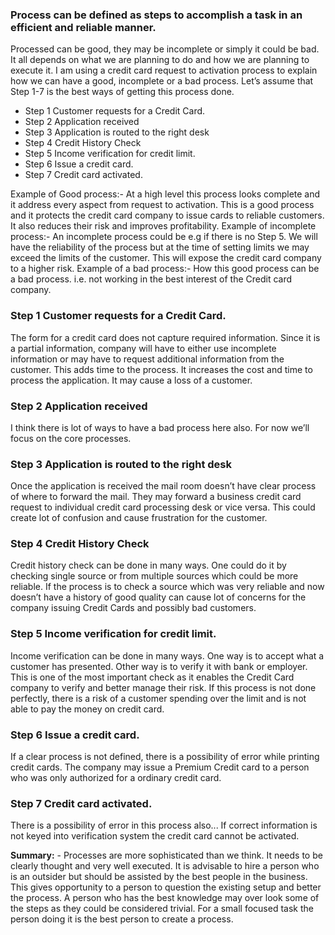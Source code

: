 ### Process can be defined as steps to accomplish a task in an efficient and reliable manner.
Processed can be good, they may be incomplete or simply it could be bad. It all depends on what we are planning to do and how we are planning to execute it. I am using a credit card request to activation process to explain how we can have a good, incomplete or a bad process. Let’s assume that Step 1-7 is the best ways of getting this process done.


* Step 1 Customer requests for a Credit Card.
* Step 2 Application received
* Step 3 Application is routed to the right desk
* Step 4 Credit History Check
* Step 5 Income verification for credit limit.
* Step 6 Issue a credit card.
* Step 7 Credit card activated.


Example of Good process:-
At a high level this process looks complete and it address every aspect from request to activation. This is a good process and it protects the credit card company to issue cards to reliable customers. It also reduces their risk and improves profitability.
Example of incomplete process:-
An incomplete process could be e.g if there is no Step 5. We will have the reliability of the process but at the time of setting limits we may exceed the limits of the customer. This will expose the credit card company to a higher risk.
Example of a bad process:-
How this good process can be a bad process. i.e. not working in the best interest of the Credit card company.

### Step 1 Customer requests for a Credit Card.
The form for a credit card does not capture required information. Since it is a partial information, company will have to either use incomplete information or may have to request additional information from the customer. This adds time to the process. It increases the cost and time to process the application. It may cause a loss of a customer.

### Step 2 Application received
I think there is lot of ways to have a bad process here also. For now we’ll focus on the core processes.

### Step 3 Application is routed to the right desk
Once the application is received the mail room doesn’t have clear process of where to forward the mail. They may forward a business credit card request to individual credit card processing desk or vice versa. This could create lot of confusion and cause frustration for the customer.

### Step 4 Credit History Check
Credit history check can be done in many ways. One could do it by checking single source or from multiple sources which could be more reliable. If the process is to check a source which was very reliable and now doesn’t have a history of good quality can cause lot of concerns for the company issuing Credit Cards and possibly bad customers.


### Step 5 Income verification for credit limit.
Income verification can be done in many ways. One way is to accept what a customer has presented. Other way is to verify it with bank or employer. This is one of the most important check as it enables the Credit Card company to verify and better manage their risk. If this process is not done perfectly, there is a risk of a customer spending over the limit and is not able to pay the money on credit card.


### Step 6 Issue a credit card.
If a clear process is not defined, there is a possibility of error while printing credit cards. The company may issue a Premium Credit card to a person who was only authorized for a ordinary credit card.


### Step 7 Credit card activated.
There is a possibility of error in this process also... If correct information is not keyed into verification system the credit card cannot be activated.

**Summary:** - Processes are more sophisticated than we think. It needs to be clearly thought and very well executed. It is advisable to hire a person who is an outsider but should be assisted by the best people in the business. This gives opportunity to a person to question the existing setup and better the process. A person who has the best knowledge may over look some of the steps as they could be considered trivial. For a small focused task the person doing it is the best person to create a process.
